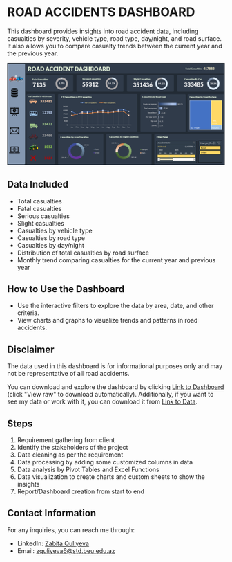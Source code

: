 # ROAD ACCIDENTS DASHBOARD

This dashboard provides insights into road accident data, including casualties by severity, vehicle type, road type, day/night, and road surface. It also allows you to compare casualty trends between the current year and the previous year.

![My Dashboard](./assets/Dashboard%20Screenshot.png)

## Data Included

- Total casualties
- Fatal casualties
- Serious casualties
- Slight casualties
- Casualties by vehicle type
- Casualties by road type
- Casualties by day/night
- Distribution of total casualties by road surface
- Monthly trend comparing casualties for the current year and previous year

## How to Use the Dashboard

- Use the interactive filters to explore the data by area, date, and other criteria.
- View charts and graphs to visualize trends and patterns in road accidents.

## Disclaimer

The data used in this dashboard is for informational purposes only and may not be representative of all road accidents.

You can download and explore the dashboard by clicking [Link to Dashboard](./Road%20Accident%20Dashboard.xlsx) (click "View raw" to download automatically). Additionally, if you want to see my data or work with it, you can download it from [Link to Data](./Road%20Accident%20Data.xlsx).

## Steps

1. Requirement gathering from client
2. Identify the stakeholders of the project
3. Data cleaning as per the requirement
4. Data processing by adding some customized columns in data
5. Data analysis by Pivot Tables and Excel Functions
6. Data visualization to create charts and custom sheets to show the insights
7. Report/Dashboard creation from start to end

## Contact Information

For any inquiries, you can reach me through:
- LinkedIn: [Zabita Quliyeva](https://www.linkedin.com/in/zabita-quliyeva/)
- Email: [zquliyeva6@std.beu.edu.az](mailto:zquliyeva6@std.beu.edu.az)
